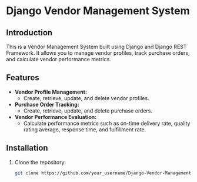 # Django Vendor Management System

## Introduction
This is a Vendor Management System built using Django and Django REST Framework. It allows you to manage vendor profiles, track purchase orders, and calculate vendor performance metrics.

## Features
- **Vendor Profile Management:**
  - Create, retrieve, update, and delete vendor profiles.
- **Purchase Order Tracking:**
  - Create, retrieve, update, and delete purchase orders.
- **Vendor Performance Evaluation:**
  - Calculate performance metrics such as on-time delivery rate, quality rating average, response time, and fulfillment rate.

## Installation
1. Clone the repository:
   ```bash
   git clone https://github.com/your_username/Django-Vendor-Management-System.git

